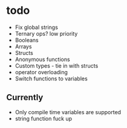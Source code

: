 # todo
* Fix global strings
* Ternary ops? low priority
* Booleans
* Arrays
* Structs
* Anonymous functions
* Custom types - tie in with structs
* operator overloading
* Switch functions to variables

## Currently
* Only compile time variables are supported
* string function fuck up